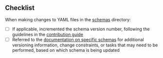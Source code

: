 ## Checklist

When making changes to YAML files in the [schemas](../python/lsst/sdm_schemas/schemas) directory:

- [ ] If applicable, incremented the schema version number, following the guidelines in the [contribution guide](../CONTRIBUTING.md)
- [ ] Referred to the [documentation on specific schemas](../CONTRIBUTING.md#specific-schema-documentation) for additional versioning information, change constraints, or tasks that may need to be performed, based on which schema is being updated
